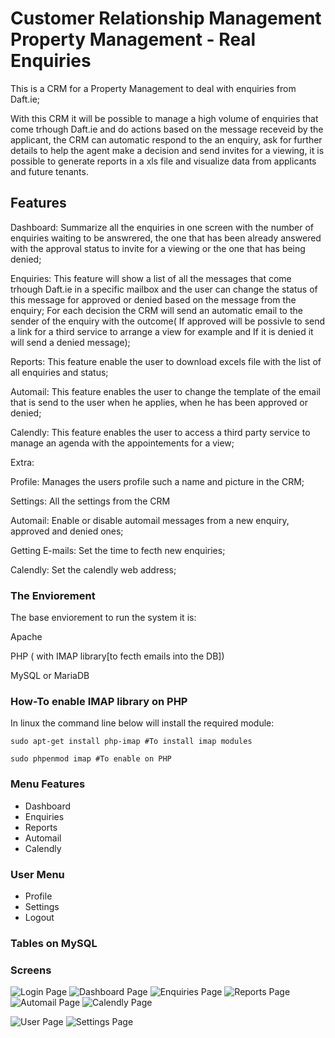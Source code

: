 # Customer Relationship Management Property Management - Real Enquiries

This is a CRM for a Property Management to deal with enquiries from Daft.ie;

With this CRM it will be possible to manage a high volume of enquiries that come trhough Daft.ie and do actions based on the message receveid by the applicant, the CRM can automatic respond to the an enquiry, ask for further details to help the agent make a decision and send invites for a viewing, it is possible to generate reports in a xls file and visualize data from applicants and future tenants.

## Features

Dashboard: Summarize all the enquiries in one screen with the number of enquiries waiting to be answrered, the one that has been already answered with the approval status to invite for a viewing or the one that has being denied;

Enquiries: This feature will show a list of all the messages that come trhough Daft.ie in a specific mailbox and the user can change the status of this message for approved or denied based on the message from the enquiry; For each decision the CRM will send an automatic email to the sender of the enquiry with the outcome( If approved will be possivle to send a link for a third service to arrange a view for example and If it is denied it will send a denied message);

Reports: This feature enable the user to download excels file with the list of all enquiries and status;

Automail: This feature enables the user to change the template of the email that is send to the user when he applies, when he has been approved or denied;

Calendly: This feature enables the user to access a third party service to manage an agenda with the appointements for a view;

Extra:

Profile: Manages the users profile such a name and picture in the CRM;

Settings: All the settings from the CRM

Automail: Enable or disable automail messages from a new enquiry, approved and denied ones;

Getting E-mails: Set the time to fecth new enquiries;

Calendly: Set the calendly web address;

### The Enviorement

The base enviorement to run the system it is:

Apache

PHP ( with IMAP library[to fecth emails into the DB])

MySQL or MariaDB

### How-To enable IMAP library on PHP

In linux the command line below will install the required module:

```
sudo apt-get install php-imap #To install imap modules

sudo phpenmod imap #To enable on PHP
```

### Menu Features

- Dashboard
- Enquiries
- Reports
- Automail
- Calendly

### User Menu

- Profile
- Settings
- Logout

### Tables on MySQL

### Screens

![Login Page](https://github.com/codeitamarjr/CRM-Real-State/blob/master/assets/img/screens/wemcome-page.png?raw=true "Login Page")
![Dashboard Page](https://github.com/codeitamarjr/CRM-Real-State/blob/master/assets/img/screens/dashboard-page.png?raw=true "Dashboard Page")
![Enquiries Page](https://github.com/codeitamarjr/CRM-Real-State/blob/master/assets/img/screens/enquiries-page.png?raw=true "Enquiries Page")
![Reports Page](https://github.com/codeitamarjr/CRM-Real-State/blob/master/assets/img/screens/reports-page.png?raw=true "Reports Page")
![Automail Page](https://github.com/codeitamarjr/CRM-Real-State/blob/master/assets/img/screens/automail-page.png?raw=true "Automail Page")
![Calendly Page](https://github.com/codeitamarjr/CRM-Real-State/blob/master/assets/img/screens/calendly-page.png?raw=true "Calendly Page")

![User Page](https://github.com/codeitamarjr/CRM-Real-State/blob/master/assets/img/screens/profile-page.png?raw=true "User Page")
![Settings Page](https://github.com/codeitamarjr/CRM-Real-State/blob/master/assets/img/screens/system-settings-page.png?raw=true "Settings Page")
